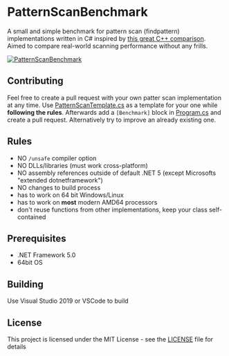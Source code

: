 # PatternScanBenchmark

A small and simple benchmark for pattern scan (findpattern) implementations written in C# inspired by [this great C++ comparison](https://github.com/learn-more/findpattern-bench). Aimed to compare real-world scanning performance without any frills.

[![PatternScanBenchmark](https://camo.githubusercontent.com/43fe6c4cca103a06d6527c565137134f764bab1c1da3e254b5dc55bf7527c18d/68747470733a2f2f692e696d6775722e636f6d2f4b3066384458312e706e67)](#)

## Contributing

Feel free to create a pull request with your own patter scan implementation at any time. Use [PatternScanTemplate.cs](PatternScanBench/Implementations/PatternScanTemplate.cs) as a template for your one while **following the rules**. Afterwards add a `[Benchmark]` block in [Program.cs](PatternScanBench/Program.cs) and create a pull request. Alternatively try to improve an already existing one.

## Rules

* NO `/unsafe` compiler option
* NO DLLs/libraries (must work cross-platform)
* NO assembly references outside of default .NET 5 (except Microsofts "extended dotnetframework")
* NO changes to build process
* has to work on 64 bit Windows/Linux
* has to work on **most** modern AMD64 processors
* don't reuse functions from other implementations, keep your class self-contained

## Prerequisites

* .NET Framework 5.0
* 64bit OS

## Building

Use Visual Studio 2019 or VSCode to build

## License

This project is licensed under the MIT License - see the [LICENSE](LICENSE) file for details
